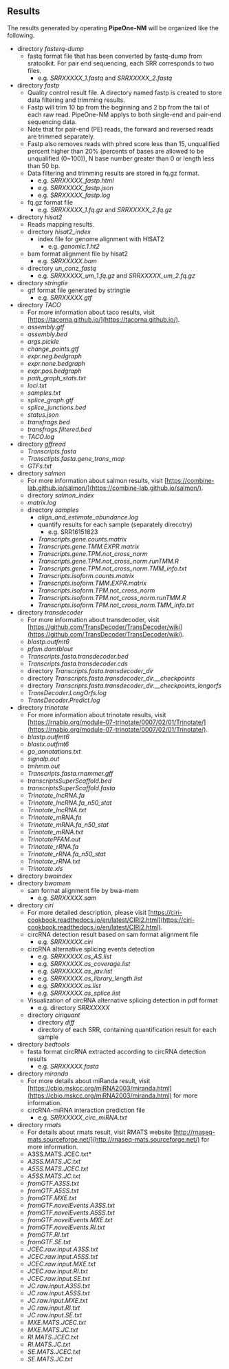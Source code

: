 ## Results
The results generated by operating **PipeOne-NM** will be organized like the following.

* directory *fasterq-dump*
  * fastq format file that has been converted by fastq-dump from sratoolkit. For pair end sequencing, each SRR corresponds to two files. 
    * e.g. *SRRXXXXX_1.fastq* and *SRRXXXXX_2.fastq*
* directory *fastp*
  * Quality control result file. A directory named fastp is created to store data filtering and trimming results. 
  * Fastp will trim 10 bp from the beginning and 2 bp from the tail of each raw read. PipeOne-NM applys to both single-end and pair-end sequencing data.
  * Note that for pair-end (PE) reads, the forward and reversed reads are trimmed separately. 
  * Fastp also removes reads with phred score less than 15, unqualified percent higher than 20% (percents of bases are allowed to be unqualified (0~100)), N base number greater than 0 or length less than 50 bp. 
  * Data filtering and trimming results are stored in fq.gz format.
    * e.g. *SRRXXXXX_fastp.html* 
    * e.g. *SRRXXXXX_fastp.json* 
    * e.g. *SRRXXXXX_fastp.log*
  * fq.gz format file
    * e.g. *SRRXXXXX_1.fq.gz* and *SRRXXXXX_2.fq.gz*
* directory *hisat2*
  * Reads mapping results. 
  * directory *hisat2_index*
    * index file for genome alignment with HISAT2
      * e.g. *genomic.1.ht2*
  * bam format alignment file by hisat2
    * e.g. *SRRXXXXX.bam*
  * directory *un_conz_fastq*
    * e.g. *SRRXXXXX_um_1.fq.gz* and *SRRXXXXX_um_2.fq.gz*
* directory *stringtie*
  * gtf format file generated by stringtie
    * e.g. *SRRXXXXX.gtf*
* directory *TACO*
  * For more information about taco results, visit [https://tacorna.github.io/](https://tacorna.github.io/).
  * *assembly.gtf*
  * *assembly.bed*
  * *args.pickle*
  * *change_points.gtf*
  * *expr.neg.bedgraph*
  * *expr.none.bedgraph*
  * *expr.pos.bedgraph*
  * *path_graph_stats.txt*
  * *loci.txt*
  * *samples.txt*
  * *splice_graph.gtf*
  * *splice_junctions.bed*
  * *status.json*
  * *transfrags.bed*
  * *transfrags.filtered.bed*
  * *TACO.log*
* directory *gffread*
  * *Transcripts.fasta*
  * *Transctipts.fasta.gene_trans_map*
  * *GTFs.txt*
* directory *salmon*
  * For more information about salmon results, visit [https://combine-lab.github.io/salmon/](https://combine-lab.github.io/salmon/).
  * directory *salmon_index*
  * *matrix.log*
  * directory *samples*
    * *align_and_estimate_abundance.log*
    * quantify results for each sample (separately direcotry)
      * e.g. SRR16151823
    * *Transcripts.gene.counts.matrix*
    * *Transcripts.gene.TMM.EXPR.matrix*
    * *Transcripts.gene.TPM.not_cross_norm*
    * *Transcripts.gene.TPM.not_cross_norm.runTMM.R*
    * *Transcripts.gene.TPM.not_cross_norm.TMM_info.txt*
    * *Transcripts.isoform.counts.matrix*
    * *Transcripts.isoform.TMM.EXPR.matrix*
    * *Transcripts.isoform.TPM.not_cross_norm*
    * *Transcripts.isoform.TPM.not_cross_norm.runTMM.R*
    * *Transcripts.isoform.TPM.not_cross_norm.TMM_info.txt*
* directory *transdecoder*
  * For more information about transdecoder, visit [https://github.com/TransDecoder/TransDecoder/wiki](https://github.com/TransDecoder/TransDecoder/wiki).
  * *blastp.outfmt6*
  * *pfam.domtblout*
  * *Transcripts.fasta.transdecoder.bed*
  * *Transcripts.fasta.transdecoder.cds*
  * directory *Transcripts.fasta.transdecoder_dir*
  * directory *Transcripts.fasta.transdecoder_dir.__checkpoints*
  * directory *Transcripts.fasta.transdecoder_dir.__checkpoints_longorfs*
  * *TransDecoder.LongOrfs.log*
  * *TransDecoder.Predict.log*
* directory *trinotate*
  * For more information about trinotate results, visit [https://rnabio.org/module-07-trinotate/0007/02/01/Trinotate/](https://rnabio.org/module-07-trinotate/0007/02/01/Trinotate/).
  * *blastp.outfmt6*
  * *blastx.outfmt6*
  * *go_annotations.txt*
  * *signalp.out*
  * *tmhmm.out*
  * *Transcripts.fasta.rnammer.gff*
  * *transcriptsSuperScaffold.bed*
  * *transcriptsSuperScaffold.fasta*
  * *Trinotate_lncRNA.fa*
  * *Trinotate_lncRNA.fa_n50_stat*
  * *Trinotate_lncRNA.txt*
  * *Trinotate_mRNA.fa*
  * *Trinotate_mRNA.fa_n50_stat*
  * *Trinotate_mRNA.txt*
  * *TrinotatePFAM.out*
  * *Trinotate_rRNA.fa*
  * *Trinotate_rRNA.fa_n50_stat*
  * *Trinotate_rRNA.txt*
  * *Trinotate.xls*
* directory *bwaindex*
* directory *bwamem*
  * sam format alignment file by bwa-mem
    * e.g. *SRRXXXXX.sam*
* directory *ciri*
  * For more detailed description, please visit [https://ciri-cookbook.readthedocs.io/en/latest/CIRI2.html](https://ciri-cookbook.readthedocs.io/en/latest/CIRI2.html).
  * circRNA detection result based on sam format alignment file
    * e.g. *SRRXXXXX.ciri*
  * circRNA alternative splicing events detection
    * e.g. *SRRXXXXX.as_AS.list*
    * e.g. *SRRXXXXX.as_coverage.list*
    * e.g. *SRRXXXXX.as_jav.list*
    * e.g. *SRRXXXXX.as_library_length.list*
    * e.g. *SRRXXXXX.as.list*
    * e.g. *SRRXXXXX.as_splice.list*
  * Visualization of circRNA alternative splicing detection in pdf format
    * e.g. directory *SRRXXXXX*
  * directory *ciriquant*
    * directory *diff*
    * directory of each SRR, containing quantification result for each sample
* directory *bedtools*
  * fasta format circRNA extracted according to circRNA detection results
    * e.g. *SRRXXXXX.fasta*
* directory *miranda*
  * For more details about miRanda result, visit [https://cbio.mskcc.org/miRNA2003/miranda.html](https://cbio.mskcc.org/miRNA2003/miranda.html) for more information.
  * circRNA-miRNA interaction prediction file
    * e.g. *SRRXXXXX_circ_miRNA.txt*
* directory *rmats*
  * For details about rmats result, visit RMATS website [http://rnaseq-mats.sourceforge.net/](http://rnaseq-mats.sourceforge.net/) for more information.
  * A3SS.MATS.JCEC.txt*
  * *A3SS.MATS.JC.txt*
  * *A5SS.MATS.JCEC.txt*
  * *A5SS.MATS.JC.txt*
  * *fromGTF.A3SS.txt*
  * *fromGTF.A5SS.txt*
  * *fromGTF.MXE.txt*
  * *fromGTF.novelEvents.A3SS.txt*
  * *fromGTF.novelEvents.A5SS.txt*
  * *fromGTF.novelEvents.MXE.txt*
  * *fromGTF.novelEvents.RI.txt*
  * *fromGTF.RI.txt*
  * *fromGTF.SE.txt*
  * *JCEC.raw.input.A3SS.txt*
  * *JCEC.raw.input.A5SS.txt*
  * *JCEC.raw.input.MXE.txt*
  * *JCEC.raw.input.RI.txt*
  * *JCEC.raw.input.SE.txt*
  * *JC.raw.input.A3SS.txt*
  * *JC.raw.input.A5SS.txt*
  * *JC.raw.input.MXE.txt*
  * *JC.raw.input.RI.txt*
  * *JC.raw.input.SE.txt*
  * *MXE.MATS.JCEC.txt*
  * *MXE.MATS.JC.txt*
  * *RI.MATS.JCEC.txt*
  * *RI.MATS.JC.txt*
  * *SE.MATS.JCEC.txt*
  * *SE.MATS.JC.txt*
